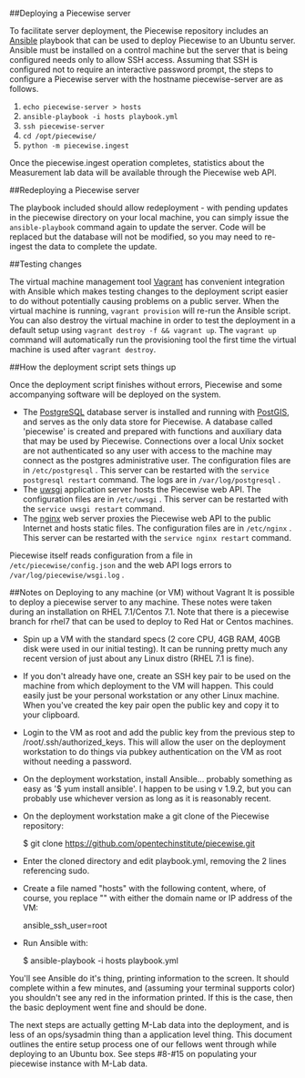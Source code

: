 ##Deploying a Piecewise server

To facilitate server deployment, the Piecewise repository includes an [Ansible](http://ansible.com/) playbook that can be used to deploy Piecewise to an Ubuntu server.
Ansible must be installed on a control machine but the server that is being configured needs only to allow SSH access.
Assuming that SSH is configured not to require an interactive password prompt, the steps to configure a Piecewise server with the hostname piecewise-server are as follows.

  1. `echo piecewise-server > hosts`
  1. `ansible-playbook -i hosts playbook.yml`
  1. `ssh piecewise-server`
  1. `cd /opt/piecewise/`
  1. `python -m piecewise.ingest`

Once the piecewise.ingest operation completes, statistics about the Measurement lab data will be available through the Piecewise web API.

##Redeploying a Piecewise server

The playbook included should allow redeployment - with pending updates in the piecewise directory on your local machine, you can simply issue the `ansible-playbook` command again to update the server.
Code will be replaced but the database will not be modified, so you may need to re-ingest the data to complete the update.

##Testing changes

The virtual machine management tool [Vagrant](http://vagrantup.com/) has convenient integration with Ansible which makes testing changes to the deployment script easier to do without potentially causing problems on a public server.
When the virtual machine is running, `vagrant provision` will re-run the Ansible script.
You can also destroy the virtual machine in order to test the deployment in a default setup using `vagrant destroy -f && vagrant up`.
The `vagrant up` command will automatically run the provisioning tool the first time the virtual machine is used after `vagrant destroy`.

##How the deployment script sets things up

Once the deployment script finishes without errors, Piecewise and some accompanying software will be deployed on the system.

  *  The [PostgreSQL](http://postgresql.org/) database server is installed and running with [PostGIS](http://postgis.net/), and serves as the only data store for Piecewise.
     A database called 'piecewise' is created and prepared with functions and auxiliary data that may be used by Piecewise.
     Connections over a local Unix socket are not authenticated so any user with access to the machine may connect as the postgres administrative user.
     The configuration files are in `/etc/postgresql` .
     This server can be restarted with the `service postgresql restart` command.
     The logs are in `/var/log/postgresql` .
  *  The [uwsgi](http://uwsgi-docs.readthedocs.org/en/latest/) application server hosts the Piecewise web API.
     The configuration files are in `/etc/uwsgi` .
     This server can be restarted with the `service uwsgi restart` command.
  *  The [nginx](http://nginx.org/) web server proxies the Piecewise web API to the public Internet and hosts static files.
     The configuration files are in `/etc/nginx` .
     This server can be restarted with the `service nginx restart` command.

Piecewise itself reads configuration from a file in `/etc/piecewise/config.json` and the web API logs errors to `/var/log/piecewise/wsgi.log` .

##Notes on Deploying to any machine (or VM) without Vagrant
It is possible to deploy a piecewise server to any machine. These notes were taken during an installation on RHEL 7.1/Centos 7.1. Note that there is a piecewise branch for rhel7 that can be used to deploy to Red Hat or Centos machines.
  * Spin up a VM with the standard specs (2 core CPU, 4GB RAM, 40GB disk were used in our initial testing). It can be running pretty much any recent version of just about any Linux distro (RHEL 7.1 is fine).
  * If you don't already have one, create an SSH key pair to be used on the machine from which deployment to the VM will happen. This could easily just be your personal workstation or any other Linux machine. When you've created the key pair open the public key and copy it to your clipboard.
  * Login to the VM as root and add the public key from the previous step to /root/.ssh/authorized_keys. This will allow the user on the deployment workstation to do things via pubkey authentication on the VM as root without needing a password.
  * On the deployment workstation, install Ansible... probably something as easy as '$ yum install ansible'. I happen to be using v 1.9.2, but you can probably use whichever version as long as it is reasonably recent.
  * On the deployment workstation make a git clone of the Piecewise repository:

    $ git clone https://github.com/opentechinstitute/piecewise.git

  * Enter the cloned directory and edit playbook.yml, removing the 2 lines referencing sudo.
  * Create a file named "hosts" with the following content, where, of course, you replace "<ip or name of VM>" with either the domain name or IP address of the VM:

    <ip or name of VM> ansible_ssh_user=root

  * Run Ansible with:

    $ ansible-playbook -i hosts playbook.yml

You'll see Ansible do it's thing, printing information to the screen. It should complete within a few minutes, and (assuming your terminal supports color) you shouldn't see any red in the information printed. If this is the case, then the basic deployment went fine and should be done.

The next steps are actually getting M-Lab data into the deployment, and is less of an ops/sysadmin thing than a application level thing. This document outlines the entire setup process one of our fellows went through while deploying to an Ubuntu box. See steps #8-#15 on populating your piecewise instance with M-Lab data.
